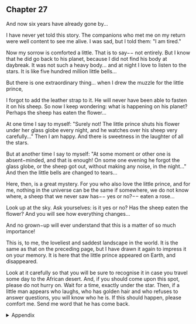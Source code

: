 ## Chapter 27


And now six years have already gone by...

I have never yet told this story. The companions who met me on my return were
well content to see me alive. I was sad, but I told them: "I am tired."

Now my sorrow is comforted a little. That is to say−− not entirely. But I know that
he did go back to his planet, because I did not find his body at daybreak. It was
not such a heavy body... and at night I love to listen to the stars. It is like five
hundred million little bells...

But there is one extraordinary thing... when I drew the muzzle for the little prince,

I forgot to add the leather strap to it. He will never have been able to fasten it on
his sheep. So now I keep wondering: what is happening on his planet? Perhaps the
sheep has eaten the flower...

At one time I say to myself: "Surely not! The little prince shuts his flower under
her glass globe every night, and he watches over his sheep very carefully..." Then
I am happy. And there is sweetness in the laughter of all the stars.

But at another time I say to myself: "At some moment or other one is
absent−minded, and that is enough! On some one evening he forgot the glass
globe, or the sheep got out, without making any noise, in the night..." And then the
little bells are changed to tears...

Here, then, is a great mystery. For you who also love the little prince, and for me,
nothing in the universe can be the same if somewhere, we do not know where, a
sheep that we never saw has−− yes or no?−− eaten a rose...

Look up at the sky. Ask yourselves: is it yes or no? Has the sheep eaten the
flower? And you will see how everything changes...

And no grown−up will ever understand that this is a matter of so much
importance!

This is, to me, the loveliest and saddest landscape in the world. It is the same as
that on the preceding page, but I have drawn it again to impress it on your
memory. It is here that the little prince appeared on Earth, and disappeared.

Look at it carefully so that you will be sure to recognise it in case you travel some
day to the African desert. And, if you should come upon this spot, please do not
hurry on. Wait for a time, exactly under the star. Then, if a little man appears who
laughs, who has golden hair and who refuses to answer questions, you will know
who he is. If this should happen, please comfort me. Send me word that he has
come back.


<details>
<summary>Appendix</summary>


</details>